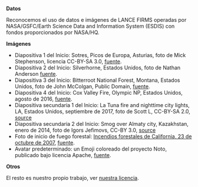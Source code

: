 **Datos**

Reconocemos el uso de datos e imágenes de LANCE FIRMS operadas por NASA/GSFC/Earth Science Data and Information System (ESDIS) con fondos proporcionados por NASA/HQ.

**Imágenes**

* Diapositiva 1 del Inicio: Sotres, Picos de Europa, Asturias, foto de Mick Stephenson, licencia CC-BY-SA 3.0, [fuente](https://es.wikipedia.org/wiki/Sotres#/media/File:SotresPanorama.jpg).
* Diapositiva 2 del Inicio: Silverhorne, Estados Unidos, foto de Nathan Anderson [fuente](https://unsplash.com/photos/ZLOZC1uUdns).
* Diapositiva 3 del Inicio: Bitterroot National Forest, Montana, Estados Unidos, foto de John McColgan, Public Domain, [fuente](https://commons.wikimedia.org/wiki/File:Deerfire_high_res.jpg).
* Diapositiva 4 del Inicio: Cox Valley Fire, Olympic NP, Estados Unidos, agosto de 2016, [fuente](https://www.nps.gov/olym/learn/management/current-fire-status.htm).
* Diapositiva secundaria 1 del Inicio: La Tuna fire and nighttime city lights, LA, Estados Unidos, septiembre de 2017, foto de Scott L, CC-BY-SA 2.0, [source](https://commons.wikimedia.org/wiki/File:La_Tuna_fire_and_cityscape_1.jpg)
* Diapositiva secundaria 2 del Inicio: Smog over Almaty city, Kazakhstan, enero de 2014, foto de Igors Jefimovs, CC-BY 3.0, [source](https://commons.wikimedia.org/wiki/File:Smog_over_Almaty.jpg)
* Foto de inicio de fuego forestal: [Incendios forestales de California, 23 de octubre de 2007](https://commons.wikimedia.org/wiki/File:California_Wildfires_October_23_2007.jpg), [fuente](http://www.nasa.gov/vision/earth/lookingatearth/socal_wildfires_oct07.html).
* Avatar predeterminado: un Emoji coloreado del proyecto Noto, publicado bajo licencia Apache, [fuente](https://commons.wikimedia.org/wiki/File:Emoji_u1f469_1f3fd_200d_1f692.svg).

**Otros**

El resto es nuestro propio trabajo, ver [nuestra licencia](/licencia).
